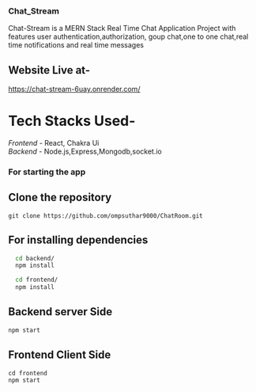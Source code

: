 ### Chat_Stream
Chat-Stream is a MERN Stack Real Time Chat Application Project with features user authentication,authorization, goup chat,one to one chat,real time notifications and real time messages
## Website Live at- 
https://chat-stream-6uay.onrender.com/
# Tech Stacks Used-
*Frontend* - React, Chakra Ui
<br>
*Backend* - Node.js,Express,Mongodb,socket.io

### For starting the app 

## Clone the repository
```git
git clone https://github.com/ompsuthar9000/ChatRoom.git
```
## For installing dependencies
```bash
  cd backend/
  npm install
```
```bash
  cd frontend/
  npm install
```
## Backend server Side
```javascript
npm start
```

## Frontend Client Side 
```javascript
cd frontend
npm start
```
